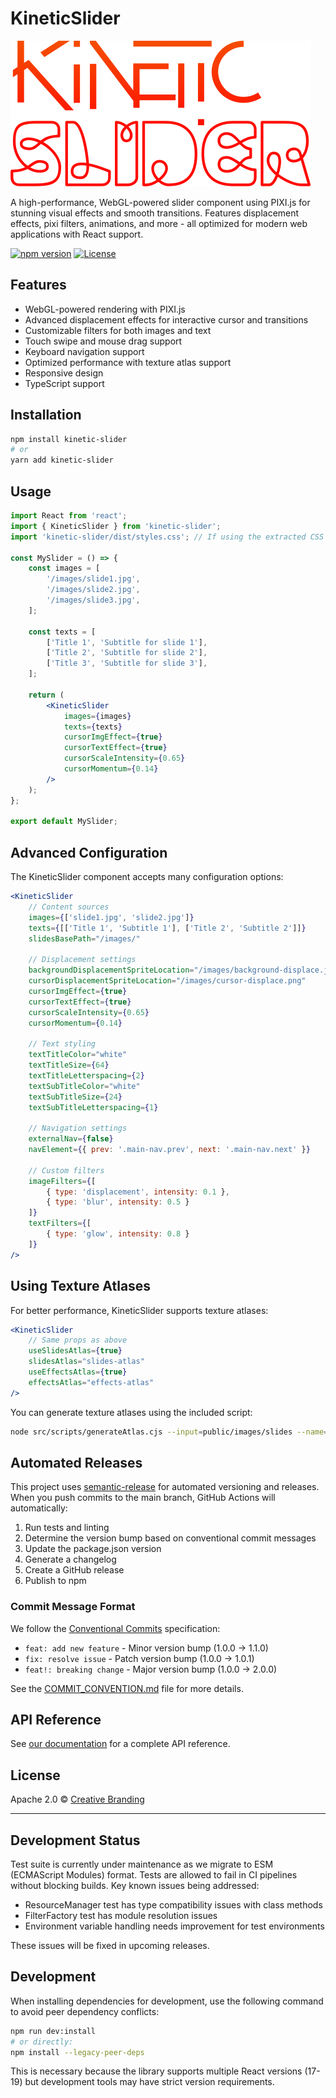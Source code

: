 # KineticSlider
![KineticSlider by Creative Branding](src/images/kinetic-slider-logo.png)

A high-performance, WebGL-powered slider component using PIXI.js for stunning visual effects and smooth transitions. Features displacement effects, pixi filters, animations, and more - all optimized for modern web applications with React support.

[![npm version](https://img.shields.io/npm/v/kinetic-slider.svg)](https://www.npmjs.com/package/kinetic-slider)
[![License](https://img.shields.io/badge/license-Apache--2.0-blue.svg)](https://github.com/zachatkinson/kineticslider/blob/main/LICENSE)

## Features

- WebGL-powered rendering with PIXI.js
- Advanced displacement effects for interactive cursor and transitions
- Customizable filters for both images and text
- Touch swipe and mouse drag support
- Keyboard navigation support
- Optimized performance with texture atlas support
- Responsive design
- TypeScript support

## Installation

```bash
npm install kinetic-slider
# or
yarn add kinetic-slider
```

## Usage

```jsx
import React from 'react';
import { KineticSlider } from 'kinetic-slider';
import 'kinetic-slider/dist/styles.css'; // If using the extracted CSS

const MySlider = () => {
    const images = [
        '/images/slide1.jpg',
        '/images/slide2.jpg',
        '/images/slide3.jpg',
    ];

    const texts = [
        ['Title 1', 'Subtitle for slide 1'],
        ['Title 2', 'Subtitle for slide 2'],
        ['Title 3', 'Subtitle for slide 3'],
    ];

    return (
        <KineticSlider
            images={images}
            texts={texts}
            cursorImgEffect={true}
            cursorTextEffect={true}
            cursorScaleIntensity={0.65}
            cursorMomentum={0.14}
        />
    );
};

export default MySlider;
```

## Advanced Configuration

The KineticSlider component accepts many configuration options:

```jsx
<KineticSlider
    // Content sources
    images={['slide1.jpg', 'slide2.jpg']}
    texts={[['Title 1', 'Subtitle 1'], ['Title 2', 'Subtitle 2']]}
    slidesBasePath="/images/"

    // Displacement settings
    backgroundDisplacementSpriteLocation="/images/background-displace.jpg"
    cursorDisplacementSpriteLocation="/images/cursor-displace.png"
    cursorImgEffect={true}
    cursorTextEffect={true}
    cursorScaleIntensity={0.65}
    cursorMomentum={0.14}

    // Text styling
    textTitleColor="white"
    textTitleSize={64}
    textTitleLetterspacing={2}
    textSubTitleColor="white"
    textSubTitleSize={24}
    textSubTitleLetterspacing={1}

    // Navigation settings
    externalNav={false}
    navElement={{ prev: '.main-nav.prev', next: '.main-nav.next' }}

    // Custom filters
    imageFilters={[
        { type: 'displacement', intensity: 0.1 },
        { type: 'blur', intensity: 0.5 }
    ]}
    textFilters={[
        { type: 'glow', intensity: 0.8 }
    ]}
/>
```

## Using Texture Atlases

For better performance, KineticSlider supports texture atlases:

```jsx
<KineticSlider
    // Same props as above
    useSlidesAtlas={true}
    slidesAtlas="slides-atlas"
    useEffectsAtlas={true}
    effectsAtlas="effects-atlas"
/>
```

You can generate texture atlases using the included script:

```bash
node src/scripts/generateAtlas.cjs --input=public/images/slides --name=slides-atlas
```

## Automated Releases

This project uses [semantic-release](https://github.com/semantic-release/semantic-release) for automated versioning and releases. When you push commits to the main branch, GitHub Actions will automatically:

1. Run tests and linting
2. Determine the version bump based on conventional commit messages
3. Update the package.json version
4. Generate a changelog
5. Create a GitHub release
6. Publish to npm

### Commit Message Format

We follow the [Conventional Commits](https://www.conventionalcommits.org/) specification:

- `feat: add new feature` - Minor version bump (1.0.0 → 1.1.0)
- `fix: resolve issue` - Patch version bump (1.0.0 → 1.0.1)
- `feat!: breaking change` - Major version bump (1.0.0 → 2.0.0)

See the [COMMIT_CONVENTION.md](./COMMIT_CONVENTION.md) file for more details.

## API Reference

See [our documentation](https://github.com/zachatkinson/kineticslider) for a complete API reference.

## License

Apache 2.0 © [Creative Branding](https://creativebranding.ca)

---

## Development Status

Test suite is currently under maintenance as we migrate to ESM (ECMAScript Modules) format. Tests are allowed to fail in CI pipelines without blocking builds. Key known issues being addressed:

- ResourceManager test has type compatibility issues with class methods
- FilterFactory test has module resolution issues
- Environment variable handling needs improvement for test environments

These issues will be fixed in upcoming releases.

## Development

When installing dependencies for development, use the following command to avoid peer dependency conflicts:

```bash
npm run dev:install
# or directly:
npm install --legacy-peer-deps
```

This is necessary because the library supports multiple React versions (17-19) but development tools may have strict version requirements.
